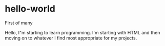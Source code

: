 # hello-world
First of many

Hello, I"m starting to learn programming. I'm starting with HTML and then moving on to whatever I find most appropriate for my projects. 
